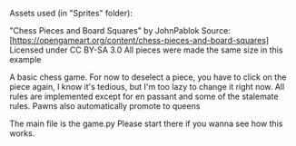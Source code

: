 
Assets used (in "Sprites" folder):

"Chess Pieces and Board Squares" by JohnPablok
Source: [https://opengameart.org/content/chess-pieces-and-board-squares]
Licensed under CC BY-SA 3.0
All pieces were made the same size in this example

A basic chess game. For now to deselect a piece, you have to click on the piece again, I know it's tedious, but I'm too lazy to change it right now.
All rules are implemented except for en passant and some of the stalemate rules. Pawns also automatically promote to queens 

The main file is the game.py Please start there if you wanna see how this works.
